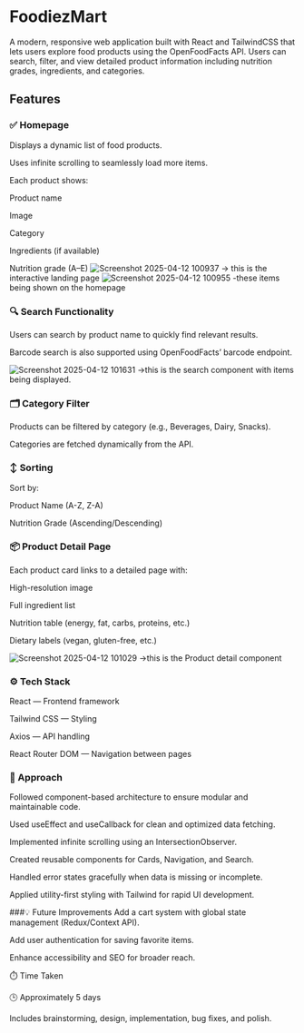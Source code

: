 # FoodiezMart

A modern, responsive web application built with React and TailwindCSS that lets users explore food products using the OpenFoodFacts API. Users can search, filter, and view detailed product information including nutrition grades, ingredients, and categories.

## Features

### ✅ Homepage

Displays a dynamic list of food products.

Uses infinite scrolling to seamlessly load more items.

Each product shows:

Product name

Image

Category

Ingredients (if available)

Nutrition grade (A–E)
![Screenshot 2025-04-12 100937](https://github.com/user-attachments/assets/0f95b77d-9aa4-4e0b-9c11-56eef72edfa7)
-> this is the interactive landing page
![Screenshot 2025-04-12 100955](https://github.com/user-attachments/assets/42ebed45-23c0-4f2d-afb6-75b35cde19a2)
-these items being shown on the homepage

### 🔍 Search Functionality
Users can search by product name to quickly find relevant results.

Barcode search is also supported using OpenFoodFacts’ barcode endpoint.

![Screenshot 2025-04-12 101631](https://github.com/user-attachments/assets/162c8c00-f7ea-41b9-9676-adae275dfab8)
->this is the search component with items being displayed.
  
### 🗂️ Category Filter
Products can be filtered by category (e.g., Beverages, Dairy, Snacks).

Categories are fetched dynamically from the API.

### ↕️ Sorting
Sort by:

Product Name (A-Z, Z-A)

Nutrition Grade (Ascending/Descending)

### 📦 Product Detail Page
Each product card links to a detailed page with:

High-resolution image

Full ingredient list

Nutrition table (energy, fat, carbs, proteins, etc.)

Dietary labels (vegan, gluten-free, etc.)

![Screenshot 2025-04-12 101029](https://github.com/user-attachments/assets/9ddcfed8-9563-4822-9880-6753ca48a3e2)
->this is the Product detail component 

### ⚙️ Tech Stack
React — Frontend framework

Tailwind CSS — Styling

Axios — API handling

React Router DOM — Navigation between pages

### 🧠 Approach
Followed component-based architecture to ensure modular and maintainable code.

Used useEffect and useCallback for clean and optimized data fetching.

Implemented infinite scrolling using an IntersectionObserver.

Created reusable components for Cards, Navigation, and Search.

Handled error states gracefully when data is missing or incomplete.

Applied utility-first styling with Tailwind for rapid UI development.

###💡 Future Improvements
Add a cart system with global state management (Redux/Context API).

Add user authentication for saving favorite items.

Enhance accessibility and SEO for broader reach.

⏱️ Time Taken

🕒 Approximately 5 days

Includes brainstorming, design, implementation, bug fixes, and polish.

